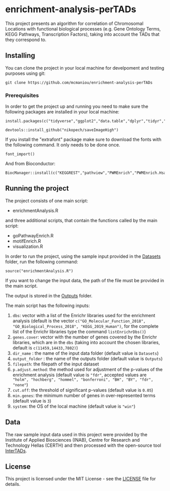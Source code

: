 # enrichment-analysis-perTADs

This project presents an algorithm for correlation of Chromosomal Locations with functional biological processes (e.g. Gene Ontology Terms, KEGG Pathways, Transcription Factors), taking into account the TADs that they correspond to. 

## Installing

You can clone the project in your local machine for develpoment and testing purposes using git:

```
git clone https://github.com/mcmaniou/enrichment-analysis-perTADs
```

### Prerequisites

In order to get the project up and running you need to make sure the following packages are installed in your local machine:

```
install.packages(c("tidyverse","ggplot2","data.table","dplyr","tidyr","ggseqlogo","seqinr","httr","jsonlite","xml2","enrichR","stats","purrr","igraph","ggraph","hrbrthemes","extrafont","gridExtra","ggpubr"))

devtools::install_github("nikopech/saveImageHigh")
```

If you install the "extrafont" package make sure to download the fonts with the following command. It only needs to be done once.

```
font_import() 
```

And from Bioconductor:

```
BiocManager::install(c("KEGGREST","pathview","PWMEnrich","PWMEnrich.Hsapiens.background"))
```

## Running the project 

The project consists of one main script:

- enrichmentAnalysis.R

and three additional scripts, that contain the functions called by the main script:

- goPathwayEnrich.R
- motifEnrich.R
- visualization.R

In order to run the project, using the sample input provided in the [Datasets](Datasets) folder, run the following command:

```
source("enrichmentAnalysis.R")
```

If you want to change the input data, the path of the file must be provided in the main script.

The output is stored in the [Outputs](Outputs) folder.

The main script has the following inputs: 
1. ```dbs```: vector with a list of the Enrichr libraries used for the enrichment analysis (default is the vector ```c("GO_Molecular_Function_2018", "GO_Biological_Process_2018", "KEGG_2019_Human")```, for the complete list of the Enrichr libraries type the command ```listEnrichrDbs()```) 
2. ```genes.cover```: vector with the number of genes covered by the Enrichr libraries, which are in the ```dbs``` (taking into account the chosen libraries, default is ```c(11459,14433,7802)```) 
3. ```dir_name``` : the name of the input data folder (default value is ```Datasets```)
4. ```output_folder``` : the name of the outputs folder (default value is ```Outputs```)
5. ```filepath```: the filepath of the input dataset
6. ```p.adjust.method```: the method used for adjustment of the p-values of the enrichment analysis (default value is ```"fdr"```, accepted values are ``` "holm", "hochberg", "hommel", "bonferroni", "BH", "BY", "fdr", "none"```)
7. ```cut.off```: the threshold of significant p-values (default value is ```0.05```)
8. ```min.genes```: the minimum number of genes in over-represented terms (default value is ```3```)
9. ```system```: the OS of the local machine (default value is ```"win"```)

## Data

The raw sample input data used in this project were provided by the Institute of Applied Biosciences (INAB), 
Centre for Research and Technology Hellas (CERTH) and then processed with the open-source tool [InterTADs](https://github.com/nikopech/InterTADs). 

## License

This project is licensed under the MIT License - see the [LICENSE](LICENSE) file for details.


